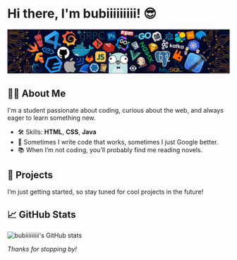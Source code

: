 # Hi there, I'm bubiiiiiiiii! 😎

![Profile Banner](banner.jpg)

## 👨‍🎓 About Me
I'm a student passionate about coding, curious about the web, and always eager to learn something new.

- 🛠️ Skills: **HTML**, **CSS**, **Java**
- 💬 Sometimes I write code that works, sometimes I just Google better.
- 📚 When I’m not coding, you’ll probably find me reading novels.

## 🚀 Projects
I’m just getting started, so stay tuned for cool projects in the future!

## 📈 GitHub Stats

![bubiiiiiiiii's GitHub stats](https://github-readme-stats.vercel.app/api?username=bubiiiiiiiii&show_icons=true&theme=tokyonight)



*Thanks for stopping by!*

